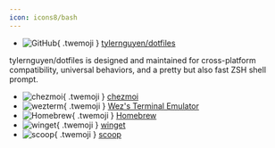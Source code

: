 ```yaml
---
icon: icons8/bash
---
```


<div class="grid cards" markdown>

- ![GitHub](/assets/logos/GitHub.svg){ .twemoji } [tylernguyen/dotfiles](https://github.com/tylernguyen/dotfiles)

</div>

tylernguyen/dotfiles is designed and maintained for cross-platform compatibility, universal behaviors, and a pretty but also fast ZSH shell prompt.

<div class="grid cards" markdown>

- ![chezmoi](/assets/logos/chezmoi.svg){ .twemoji } [chezmoi](https://github.com/twpayne/chezmoi/)
- ![wezterm](/assets/logos/wezterm.png){ .twemoji } [Wez's Terminal Emulator](https://wezfurlong.org/wezterm/)
- ![Homebrew](/assets/logos/Homebrew.png){ .twemoji } [Homebrew](https://brew.sh/)
- ![winget](/assets/logos/winget.png){ .twemoji } [winget](https://github.com/microsoft/winget-cli)
- ![scoop](/assets/logos/scoop.jpg){ .twemoji } [scoop](https://scoop.sh/)

</div>